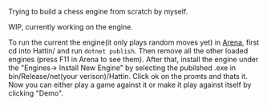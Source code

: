 Trying to build a chess engine from scratch by myself.

WIP, currently working on the engine.

To run the current the engine(it only plays random moves yet) in [Arena](http://www.playwitharena.de/), first cd into Hattin/ and run `dotnet publish`. Then remove all the other loaded engines (press F11 in Arena to see them). After that, install the engine under the "Engines-> Install New Engine" by selecting the pubilshed .exe in bin/Release/net(your verison)/Hattin. Click ok on the promts and thats it. Now you can either play a game against it or make it play against itself by clicking "Demo".
